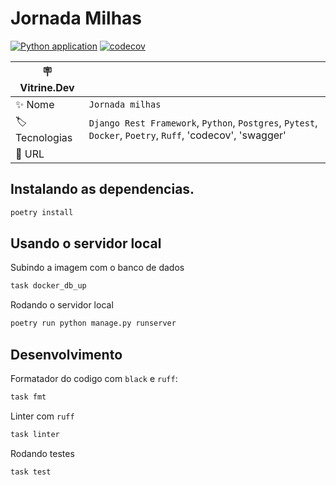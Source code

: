 # Jornada Milhas
[![Python application](https://github.com/HenriqueCCdA/jornada-milhas/actions/workflows/CI.yml/badge.svg)](https://github.com/HenriqueCCdA/jornada-milhas/actions/workflows/CI.yml)
[![codecov](https://codecov.io/gh/HenriqueCCdA/jornada-milhas/branch/main/graph/badge.svg?token=DGE83HA807)](https://codecov.io/gh/HenriqueCCdA/jornada-milhas)

| :placard: Vitrine.Dev |     |
| -------------         | --- |
| :sparkles: Nome       | `Jornada milhas`
| :label: Tecnologias   | `Django Rest Framework`, `Python`, `Postgres`, `Pytest`, `Docker`, `Poetry`, `Ruff`, 'codecov', 'swagger'
| :rocket: URL          |


## Instalando as dependencias.

```bash
poetry install
```

## Usando o servidor local

Subindo a imagem com o banco de dados

```bash
task docker_db_up
```

Rodando o servidor local

```bash
poetry run python manage.py runserver
```

## Desenvolvimento

Formatador do codigo com `black` e `ruff`:

```bash
task fmt
```

Linter com `ruff`

```bash
task linter
```

Rodando testes

```bash
task test
```
